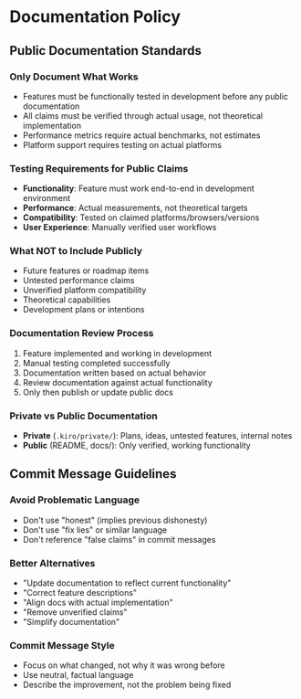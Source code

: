 # Documentation Policy

## Public Documentation Standards

### Only Document What Works
- Features must be functionally tested in development before any public documentation
- All claims must be verified through actual usage, not theoretical implementation
- Performance metrics require actual benchmarks, not estimates
- Platform support requires testing on actual platforms

### Testing Requirements for Public Claims
- **Functionality**: Feature must work end-to-end in development environment
- **Performance**: Actual measurements, not theoretical targets
- **Compatibility**: Tested on claimed platforms/browsers/versions
- **User Experience**: Manually verified user workflows

### What NOT to Include Publicly
- Future features or roadmap items
- Untested performance claims
- Unverified platform compatibility
- Theoretical capabilities
- Development plans or intentions

### Documentation Review Process
1. Feature implemented and working in development
2. Manual testing completed successfully
3. Documentation written based on actual behavior
4. Review documentation against actual functionality
5. Only then publish or update public docs

### Private vs Public Documentation
- **Private** (`.kiro/private/`): Plans, ideas, untested features, internal notes
- **Public** (README, docs/): Only verified, working functionality

## Commit Message Guidelines

### Avoid Problematic Language
- Don't use "honest" (implies previous dishonesty)
- Don't use "fix lies" or similar language
- Don't reference "false claims" in commit messages

### Better Alternatives
- "Update documentation to reflect current functionality"
- "Correct feature descriptions"
- "Align docs with actual implementation"
- "Remove unverified claims"
- "Simplify documentation"

### Commit Message Style
- Focus on what changed, not why it was wrong before
- Use neutral, factual language
- Describe the improvement, not the problem being fixed